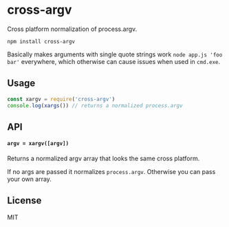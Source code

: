 # cross-argv

Cross platform normalization of process.argv.

```
npm install cross-argv
```

Basically makes arguments with single quote strings work `node app.js 'foo bar'` everywhere,
which otherwise can cause issues when used in `cmd.exe`.

## Usage

``` js
const xargv = require('cross-argv')
console.log(xargs()) // returns a normalized process.argv
```

## API

#### `argv = xargv([argv])`

Returns a normalized argv array that looks the same cross platform.

If no args are passed it normalizes `process.argv`. Otherwise you can pass your own array.

## License

MIT

